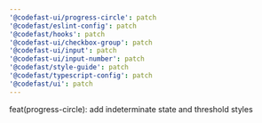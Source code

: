 ```yaml
---
'@codefast-ui/progress-circle': patch
'@codefast/eslint-config': patch
'@codefast/hooks': patch
'@codefast-ui/checkbox-group': patch
'@codefast-ui/input': patch
'@codefast-ui/input-number': patch
'@codefast/style-guide': patch
'@codefast/typescript-config': patch
'@codefast/ui': patch
---
```


feat(progress-circle): add indeterminate state and threshold styles
